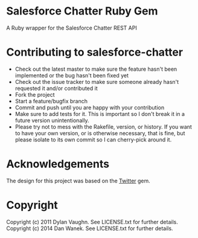 Salesforce Chatter Ruby Gem
===========================
A Ruby wrapper for the Salesforce Chatter REST API


Contributing to salesforce-chatter
==================================
* Check out the latest master to make sure the feature hasn't been implemented or the bug hasn't been fixed yet
* Check out the issue tracker to make sure someone already hasn't requested it and/or contributed it
* Fork the project
* Start a feature/bugfix branch
* Commit and push until you are happy with your contribution
* Make sure to add tests for it. This is important so I don't break it in a future version unintentionally.
* Please try not to mess with the Rakefile, version, or history. If you want to have your own version, or is otherwise necessary, that is fine, but please isolate to its own commit so I can cherry-pick around it.

Acknowledgements
================
The design for this project was based on the [Twitter](https://github.com/jnunemaker/twitter) gem.

Copyright
=========
Copyright (c) 2011 Dylan Vaughn. See LICENSE.txt for further details.
Copyright (c) 2014 Dan Wanek. See LICENSE.txt for further details.
